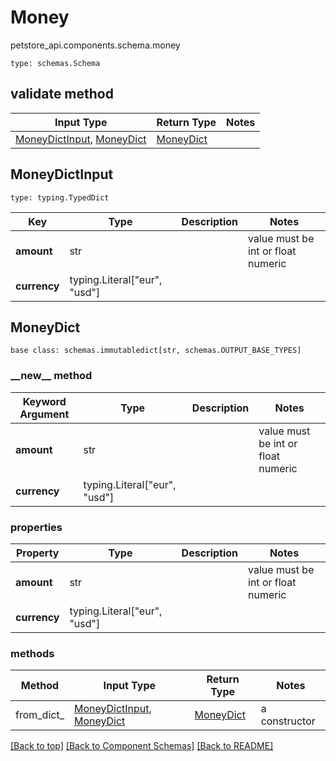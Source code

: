 # Money
petstore_api.components.schema.money
```
type: schemas.Schema
```

## validate method
Input Type | Return Type | Notes
------------ | ------------- | -------------
[MoneyDictInput](#moneydictinput), [MoneyDict](#moneydict) | [MoneyDict](#moneydict) |

## MoneyDictInput
```
type: typing.TypedDict
```
Key | Type |  Description | Notes
------------ | ------------- | ------------- | -------------
**amount** | str |  | value must be int or float numeric
**currency** | typing.Literal["eur", "usd"] |  |

## MoneyDict
```
base class: schemas.immutabledict[str, schemas.OUTPUT_BASE_TYPES]
```
### &lowbar;&lowbar;new&lowbar;&lowbar; method
Keyword Argument | Type | Description | Notes
---------------- | ---- | ----------- | -----
**amount** | str |  | value must be int or float numeric
**currency** | typing.Literal["eur", "usd"] |  |

### properties
Property | Type | Description | Notes
-------- | ---- | ----------- | -----
**amount** | str |  | value must be int or float numeric
**currency** | typing.Literal["eur", "usd"] |  |

### methods
Method | Input Type | Return Type | Notes
------ | ---------- | ----------- | ------
from_dict_ | [MoneyDictInput](#moneydictinput), [MoneyDict](#moneydict) | [MoneyDict](#moneydict) | a constructor

[[Back to top]](#top) [[Back to Component Schemas]](../../../README.md#Component-Schemas) [[Back to README]](../../../README.md)
